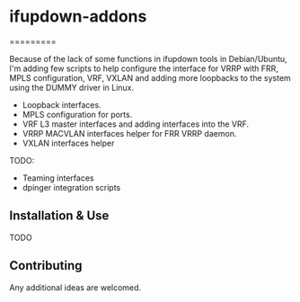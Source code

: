 # ifupdown-addons
=========

Because of the lack of some functions in ifupdown tools in Debian/Ubuntu, I'm adding few scripts to help configure the interface for VRRP with FRR, MPLS configuration, VRF, VXLAN and adding more loopbacks to the system using the DUMMY driver in Linux.

* Loopback interfaces.
* MPLS configuration for ports.
* VRF L3 master interfaces and adding interfaces into the VRF.
* VRRP MACVLAN interfaces helper for FRR VRRP daemon.
* VXLAN interfaces helper

TODO:
* Teaming interfaces
* dpinger integration scripts

Installation & Use
------------------
TODO

Contributing
------------
Any additional ideas are welcomed.

